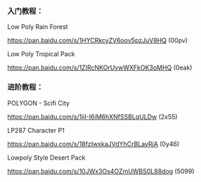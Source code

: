 ### 入门教程：

Low Poly Rain Forest

https://pan.baidu.com/s/1HYCRkcyZV6oov5pzJuV8HQ (00pv)


Low Poly Tropical Pack

https://pan.baidu.com/s/1ZIRcNKOrUvwWXFkOK3oMHQ (0eak)


### 进阶教程：

POLYGON - Scifi City

https://pan.baidu.com/s/1jiI-I6iM6hXNfSSBLqULDw (2x55)


LP287 Character P1

https://pan.baidu.com/s/18fzIwxkaJVdYhCrBLayRjA (0y46)


Lowpoly Style Desert Pack

https://pan.baidu.com/s/10JWx3Os4OZmUWBS0L88dog (5099)
